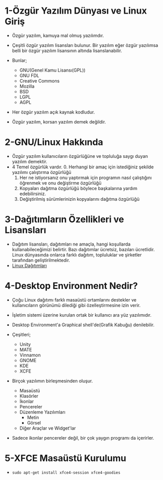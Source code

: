# 1-Özgür Yazılım Dünyası ve Linux Giriş
- Özgür yazılım, kamuya mal olmuş yazılımdır.
- Çeşitli özgür yazılım lisansları bulunur. Bir yazılım eğer özgür yazılımsa belli bir özgür yazılım lisansının altında lisanslanabilir.
- Bunlar;
  * GNU(Genel Kamu Lisansı(GPL))
  * GNU FDL
  * Creative Commons
  * Mozilla
  * BSD
  * LGPL
  * AGPL

- Her özgür yazılım açık kaynak kodludur.
- Özgür yazılım, korsan yazılım demek değildir.

# 2-GNU/Linux Hakkında
- Özgür yazılım kullanıcıların özgürlüğüne ve topluluğa saygı duyan yazılım demektir.
- 4 Temel özgürlük vardır.
  0. Herhangi bir amaç için istediğiniz şekilde yazılımı çalıştırma özgürlüğü
  1. Her ne istiyorsanız onu yaptırmak için programın nasıl çalıştığını öğrenmek ve onu değiştirme özgürlüğü 
  2. Kopyaları dağıtma özgürlüğü böylece başkalarına yardım edebilirsiniz.
  3. Değiştirilmiş sürümlerinizin kopyalarını dağıtma özgürlüğü

# 3-Dağıtımların Özellikleri ve Lisansları
- Dağıtım lisansları, dağıtımları ne amaçla, hangi koşullarda kullanabileceğimizi belirtir. Bazı dağıtımlar ücretsiz, bazıları ücretlidir. Linux dünyasında onlarca farklı dağıtım, topluluklar ve şirketler tarafından geliştirilmektedir.
- [Linux Dağıtımları]("https://en.wikipedia.org/wiki/Comparison_of_Linux_distributions")

# 4-Desktop Environment Nedir?
- Çoğu Linux dağıtımı farklı masaüstü ortamlarını destekler ve kullanıcıların görünümü dilediği gibi özelleştirmesine izin verir.
- İşletim sistemi üzerine kurulan ortak bir kullanıcı ara yüz yazılımıdır.
- Desktop Environment'a Graphical shell'de(Grafik Kabuğu) denilebilir. 
- Çeşitleri;
  * Unity
  * MATE
  * Vinnamon
  * GNOME
  * KDE
  * XCFE 

- Birçok yazılımın birleşmesinden oluşur.
  * Masaüstü
  * Klasörler 
  * İkonlar
  * Pencereler
  * Düzenleme Yazılımları
    + Metin 
    + Görsel
  * Diğer Araçlar ve Widget'lar 
- Sadece ikonlar pencereler değil, bir çok yaygın programı da içerirler.

# 5-XFCE Masaüstü Kurulumu
- `sudo apt-get install xfce4-session xfce4-goodies`